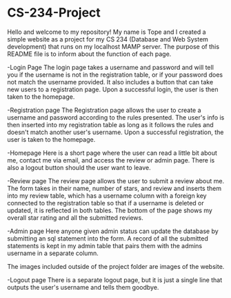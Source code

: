 # CS-234-Project
Hello and welcome to my repository! My name is Tope and I created a simple website as a project for my CS 234 (Database and Web System development) that runs on my localhost MAMP server. The purpose of this README file is to inform about the function of each page.

-Login Page
The login page takes a username and password and will tell you if the username is not in the registration table, or if your password does not match the username provided. It also includes a button that can take new users to a registration page. Upon a successful login, the user is then taken to the homepage.

-Registration page
The Registration page allows the user to create a username and password according to the rules presented. The user's info is then inserted into my registration table as long as it follows the rules and doesn't match another user's username. Upon a successful registration, the user is taken to the homepage.

-Homepage
Here is a short page where the user can read a little bit about me, contact me via email, and access the review or admin page. There is also a logout button should the user want to leave.

-Review page
The review page allows the user to submit a review about me. The form takes in their name, number of stars, and review and inserts them into my review table, which has a username column with a foreign key connected to the registration table so that if a username is deleted or updated, it is reflected in both tables. The bottom of the page shows my overall star rating and all the submitted reviews.

-Admin page
Here anyone given admin status can update the database by submitting an sql statement into the form. A record of all the submitted statements is kept in my admin table that pairs them with the admins username in a separate column.

The images included outside of the project folder are images of the website.

-Logout page
There is a separate logout page, but it is just a single line that outputs the user's username and tells them goodbye.
